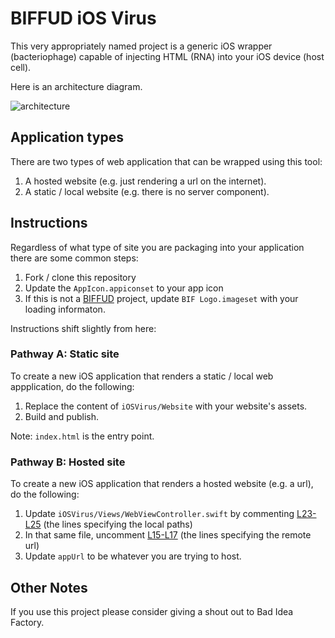 # BIFFUD iOS Virus

This very appropriately named project is a generic iOS wrapper (bacteriophage) capable of injecting HTML (RNA) into your iOS device (host cell).

Here is an architecture diagram.

![architecture](https://user-images.githubusercontent.com/208884/66493299-ce0bb580-ea83-11e9-9489-d394b0622bbf.png)

## Application types

There are two types of web application that can be wrapped using this tool:

1. A hosted website (e.g. just rendering a url on the internet).
2. A static / local website (e.g. there is no server component).

## Instructions

Regardless of what type of site you are packaging into your application there are some common steps:

1. Fork / clone this repository
2. Update the `AppIcon.appiconset` to your app icon
3. If this is not a [BIFFUD](https://biffud.com) project, update `BIF Logo.imageset` with your loading informaton.

Instructions shift slightly from here:

### Pathway A: Static site

To create a new iOS application that renders a static / local web appplication, do the following:

1. Replace the content of `iOSVirus/Website` with your website's assets.
2. Build and publish.

Note: `index.html` is the entry point.

### Pathway B: Hosted site
To create a new iOS application that renders a hosted website (e.g. a url), do the following:

1. Update `iOSVirus/Views/WebViewController.swift` by commenting [L23-L25](https://github.com/BadIdeaFactory/biffud-ios-virus/blob/master/iOSVirus/Views/WebViewController.swift#L23-L25) (the lines specifying the local paths)
2. In that same file, uncomment [L15-L17](https://github.com/BadIdeaFactory/biffud-ios-virus/blob/master/iOSVirus/Views/WebViewController.swift#L15-L17) (the lines specifying the remote url)
3. Update `appUrl` to be whatever you are trying to host.

## Other Notes

If you use this project please consider giving a shout out to Bad Idea Factory.
